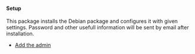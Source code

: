 #### Setup

This package installs the Debian package and configures it with given settings. Password and other usefull information will be sent by email after installation.

- [Add the admin](http://wiki.mumble.info/wiki/Murmurguide#Connecting_to_Murmur_Server)
